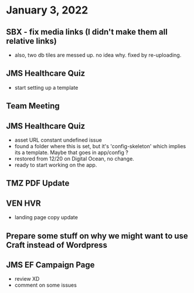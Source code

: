 # January 3, 2022

## SBX - fix media links (I didn't make them all relative links)
- also, two db tiles are messed up. no idea why. fixed by re-uploading.

## JMS Healthcare Quiz
- start setting up a template

## Team Meeting

## JMS Healthcare Quiz
- asset URL constant undefined issue
- found a folder where this is set, but it's 'config-skeleton' which implies its a template. Maybe that goes in app/config ?
- restored from 12/20 on Digital Ocean, no change. 
- ready to start working on the app.

## TMZ PDF Update

## VEN HVR
- landing page copy update

## Prepare some stuff on why we might want to use Craft instead of Wordpress

## JMS EF Campaign Page
- review XD
- comment on some issues


